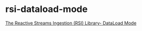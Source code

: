 # rsi-dataload-mode
[The Reactive Streams Ingestion (RSI) Library- DataLoad Mode](https://juarezjunior.medium.com/the-reactive-streams-ingestion-rsi-library-dataload-mode-8b181a3d4b11)
